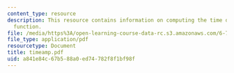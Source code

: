```yaml
---
content_type: resource
description: This resource contains information on computing the time dependent amplitude
  function.
file: /media/https%3A/open-learning-course-data-rc.s3.amazonaws.com/6-728-applied-quantum-and-statistical-physics-fall-2006/a841e84c67b588a0ed74782f8f1bf98f_timeamp.pdf
file_type: application/pdf
resourcetype: Document
title: timeamp.pdf
uid: a841e84c-67b5-88a0-ed74-782f8f1bf98f
---
```


